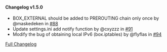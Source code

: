 #### Changelog v1.5.0

+ BOX_EXTERNAL should be added to PREROUTING chain only once by @maskedeken in [#88](https://github.com/taamarin/box_for_magisk/pull/88)
+ Update settings.ini add notify function by @cxyzzz in [#91](https://github.com/taamarin/box_for_magisk/pull/91)
+ Modify the bug of obtaining local IPv6 (box.iptables) by @flyflas in [#94](https://github.com/taamarin/box_for_magisk/pull/94)

[Full Changelog](https://github.com/taamarin/box_for_magisk/compare/v1.4.5...v1.5.0)
